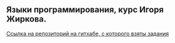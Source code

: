 ## Языки программирования, курс Игоря Жиркова.

[Ссылка на репозиторий на гитхабе, с которого взяты задания](https://gitlab.se.ifmo.ru/programming-languages/cse-programming-languages-fall-2021/main)